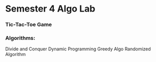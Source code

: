 # Semester 4 Algo Lab

### Tic-Tac-Toe Game
### Algorithms:
Divide and Conquer
Dynamic Programming
Greedy Algo
Randomized Algorithm
